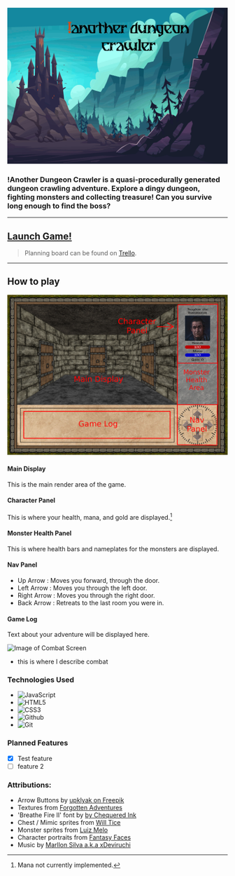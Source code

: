 ![not another dungeon crawler title](assets/images/title_screen.gif)

### !Another Dungeon Crawler is a quasi-procedurally generated dungeon crawling adventure. Explore a dingy dungeon, fighting monsters and collecting treasure! Can you survive long enough to find the boss?
---
## [Launch Game!](https://not-another-dungeon-crawler.netlify.app/)
> Planning board can be found on [Trello](https://trello.com/b/EX9tzIpp/anotherdungeoncrawler).
---

## How to play

![Image of UI](assets/images/readMe/dungeon_layout.png)
#### **Main Display**
This is the main render area of the game.

#### **Character Panel**
This is where your health, mana, and gold are displayed.[^1]

#### **Monster Health Panel**
This is where health bars and nameplates for the monsters are displayed.

#### **Nav Panel**
- Up Arrow : Moves you forward, through the door.
- Left Arrow : Moves you through the left door.
- Right Arrow : Moves you through the right door.
- Back Arrow : Retreats to the last room you were in.

#### **Game Log**
Text about your adventure will be displayed here.


![Image of Combat Screen]()
- this is where I describe combat

### Technologies Used
- ![JavaScript](https://img.shields.io/badge/JavaScript-323330?style=for-the-badge&logo=javascript&logoColor=F7DF1E)
- ![HTML5](https://img.shields.io/badge/HTML5-E34F26?style=for-the-badge&logo=html5&logoColor=white)
- ![CSS3](https://img.shields.io/badge/CSS3-1572B6?style=for-the-badge&logo=css3&logoColor=white)
- ![Github](https://img.shields.io/badge/GitHub-100000?style=for-the-badge&logo=github&logoColor=white)
- ![Git](https://img.shields.io/badge/GIT-E44C30?style=for-the-badge&logo=git&logoColor=white)

### Planned Features
- [x] Test feature
- [ ] feature 2

[^1]: Mana not currently implemented. 

### Attributions:
- Arrow Buttons by [upklyak on Freepik](https://www.freepik.com/free-vector/set-progress-bars-game-buttons-menu-ui-gui-elements-cartoon-interface-stone-texture-user-setting-panel-slider-pause-arrows-power-life-scale-login-password-board-vector-icons_20731575.htm#query=rpg&position=28&from_view=search&track=sph?sign-up=google)
- Textures from [Forgotten Adventures](https://www.forgotten-adventures.net/)
- 'Breathe Fire II' font by [by Chequered Ink](https://www.fontspace.com/breathe-fire-ii-font-f31570)
- Chest / Mimic sprites from [Will Tice](untiedgames.itch.io)
- Monster sprites from [Luiz Melo](https://luizmelo.itch.io/monsters-creatures-fantasy)
- Character portraits from [Fantasy Faces](https://www.fantasy-faces.com/)
- Music by [Marllon Silva a.k.a xDeviruchi](https://xdeviruchi.itch.io/8-bit-fantasy-adventure-music-pack)

